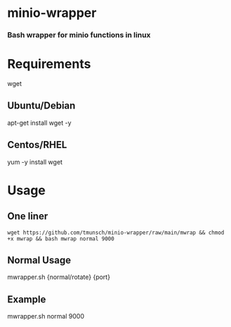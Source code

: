 # minio-wrapper


### Bash wrapper for minio functions in linux


# Requirements
wget


## Ubuntu/Debian
apt-get install wget -y


## Centos/RHEL
yum -y install wget

# Usage

## One liner
`wget https://github.com/tmunsch/minio-wrapper/raw/main/mwrap && chmod +x mwrap && bash mwrap normal 9000`

## Normal Usage

mwrapper.sh {normal/rotate} {port}

## Example
mwrapper.sh normal 9000

